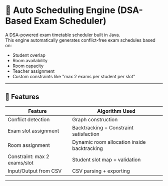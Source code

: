 # 🧠 Auto Scheduling Engine (DSA-Based Exam Scheduler)

A DSA-powered exam timetable scheduler built in Java.  
This engine automatically generates conflict-free exam schedules based on:
- Student overlap
- Room availability
- Room capacity
- Teacher assignment
- Custom constraints like "max 2 exams per student per slot"

---

## 📌 Features

| Feature                          | Algorithm Used                |
|----------------------------------|-------------------------------|
| Conflict detection               | Graph construction            |
| Exam slot assignment             | Backtracking + Constraint satisfaction |
| Room assignment                  | Dynamic room allocation inside backtracking |
| Constraint: max 2 exams/slot     | Student slot map + validation |
| Input/Output from CSV            | CSV parsing + exporting       |

---

